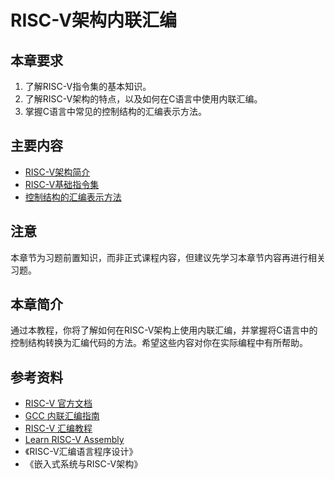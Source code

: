 # RISC-V架构内联汇编

## 本章要求

1. 了解RISC-V指令集的基本知识。
2. 了解RISC-V架构的特点，以及如何在C语言中使用内联汇编。
3. 掌握C语言中常见的控制结构的汇编表示方法。

## 主要内容

- [RISC-V架构简介](./chapter-6_1.md)
- [RISC-V基础指令集](./chapter-6_2.md)
- [控制结构的汇编表示方法](./chapter-6_3.md)


## 注意

本章节为习题前置知识，而非正式课程内容，但建议先学习本章节内容再进行相关习题。

## 本章简介

通过本教程，你将了解如何在RISC-V架构上使用内联汇编，并掌握将C语言中的控制结构转换为汇编代码的方法。希望这些内容对你在实际编程中有所帮助。

## 参考资料
- [RISC-V 官方文档](https://riscv.org/technical/specifications/)
- [GCC 内联汇编指南](https://gcc.gnu.org/onlinedocs/gcc/Using-Assembly-Language-with-C.html)
- [RISC-V 汇编教程](https://riscv.org/software-tools/risc-v-assembly-programming/)
- [Learn RISC-V Assembly](https://riscvasm.com)
- 《RISC-V汇编语言程序设计》
- 《嵌入式系统与RISC-V架构》

